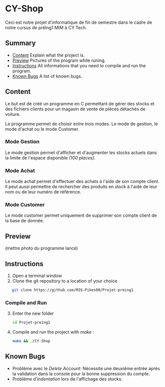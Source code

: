 # CY-Shop 


Ceci est notre projet d'informatique de fin de semestre dans le cadre de notre cursus de préIng1 MIM à CY Tech.

## Summary
- [Content](#Content) Explain what the project is.
- [Preview](#Preview) Pictures of the program while runing.
- [Instructions](#Instructions) All informations that you need to compile and run the program.
- [Known Bugs](#KnownBugs) A list of known bugs.

## Content

Le but est de créé un programme en C permettant de gérer des stocks et des fichiers clients pour un magasin de vente de pièces détachés de voiture. 

Le programme permet de choisir entre trois modes. Le mode de gestion, le mode d'achat ou le mode Customer. 

### Mode Gestion
Le mode gestion permet d'afficher et d'augmenter les stocks actuels dans la limite de l'espace disponible *(100 places)*.

### Mode Achat 
Le mode achat permet d'effectuer des achats à l'aide de son compte client. Il peut aussi permettre de rechercher des produits en stock à l'aide de leur nom ou de leur numéro de référence.

### Mode Customer
Le mode customer permet uniquement de supprimer son compte client de la base de donnée.

## Preview

(mettre photo du programme lancé)


## Instructions

1. Open a terminal window 
2. Clone the git repository to a location of your choice   
```sh
   git clone https://github.com/MI6-Pikes00/Projet-preing1
   ```

### Compile and Run
3. Enter the new folder
   ```sh
   cd Projet-preing1
   ```
4. Compile and run the project with *make* :
   ```sh
   make && ./CY-Shop
   ```


## Known Bugs

- Problème avec le *Delete Account*: Nécessite une deuxième entrée après la validation dans la console pour la bonne suppression du compte. 
- Problème d'*indentation* lors de l'affichage des stocks.
